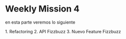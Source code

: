 # Weekly Mission 4
<p> en esta parte veremos lo siguiente</p>
1. Refactoring	
2. API Fizzbuzz	
3. Nuevo Feature Fizzbuzz	
